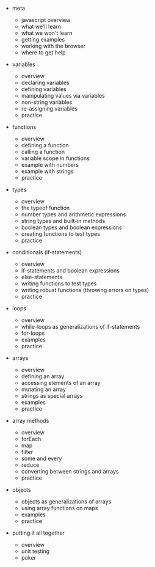 * meta
  - javascript overview
  - what we'll learn
  - what we won't learn
  - getting examples
  - working with the browser
  - where to get help

* variables
  + overview
  + declaring variables
  + defining variables
  + manipulating values via variables
  + non-string variables
  - re-assigning variables
  + practice

* functions
  + overview
  + defining a function
  + calling a function
  + variable scope in functions
  + example with numbers
  + example with strings
  - practice

* types
  + overview
  + the typeof function
  + number types and arithmetic expressions
  + string types and built-in methods
  + boolean types and boolean expressions
  + creating functions to test types
  - practice

* conditionals (if-statements)
  - overview
  - if-statements and boolean expressions
  - else-statements
  - writing functions to test types
  - writing robust functions (throwing errors on types)
  - practice

* loops
  + overview
  + while-loops as generalizations of if-statements
  + for-loops
  + examples
  + practice

* arrays
  + overview
  + defining an array
  + accessing elements of an array
  + mutating an array
  + strings as special arrays
  + examples
  + practice

* array methods
  + overview
  + forEach
  + map
  + filter
  + some and every
  + reduce
  + converting between strings and arrays
  + practice

* objects
  - objects as generalizations of arrays
  - using array functions on maps
  - examples
  - practice

* putting it all together
  - overview
  - unit testing
  - poker